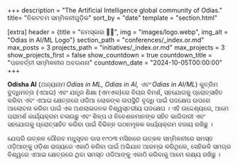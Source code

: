+++
description = "The Artificial Intelligence global community of Odias."
title= "ନିକଟତମ ସମ୍ମିଳନୀଗୁଡ଼ିକ"
sort_by = "date"
template = "section.html"
    
[extra]
header = {title = "ନମସ୍କାର 🙏🏼", img = "images/logo.webp", img_alt = "Odias in AI/ML Logo"}
section_path = "conferences/_index.or.md"
max_posts = 3
projects_path = "initiatives/_index.or.md"
max_projects = 3
show_projects_first = false
show_countdown = true
countdown_title = "ପରବର୍ତ୍ତୀ ସମ୍ମିଳନୀର ଅବଗଣନା"
countdown_date = "2024-10-05T00:00:00"
+++

**Odisha AI** (*ଅନ୍ୟନାମ Odias in ML, Odias in AI, ଏବଂ Odias in AI/ML*) କୁତ୍ରିମ ବୁଦ୍ଧିମତ୍ତା (ଏଆଇ) ଏବଂ ଯନ୍ତ୍ର ଶିକ୍ଷା (ଏମଏଲ)ରେ ବିଚାର ବିମର୍ଶ, ସହଯୋଗକୁ ପ୍ରୋତ୍ସାହିତ କରିବା ଏବଂ ଏଆଇ କ୍ଷେତ୍ରରେ ଓଡିଆ ଲୋକଙ୍କ ଉପସ୍ଥିତି ବୃଦ୍ଧି ପାଇଁ ପଦକ୍ଷେପ ଉପରେ ଆଲୋଚନା କରିବା ପାଇଁ ଏକ ଅଣଲାଭଜନକ ବିଶ୍ୱସ୍ତରୀୟ ପଦକ୍ଷେପ । ଏହି ଉଦ୍ଦେଶ୍ୟରେ, ଆମେ ପରାମର୍ଶ କାର୍ଯ୍ୟକ୍ରମ ଚଳାଉଛୁ ଏବଂ ଶିଳ୍ପ ଓ ନିବେଶକମାନଙ୍କ ସହିତ ଭାଗିଦାରୀ ଏବଂ ସହଯୋଗକୁ ପ୍ରୋତ୍ସାହିତ କରିବା ପାଇଁ ବିଭିନ୍ନ ଗଠନମୂଳକ କାର୍ଯ୍ୟକ୍ରମ ବଜାୟ ରଖିଛୁ ।

ଯେପରି ଉତ୍କଳ ଗୌରବ ମଧୁସୂଦନ ଦାସ ୧୯୦୩ ମସିହାରେ ଉତ୍କଳ ସମ୍ମିଳନୀରେ ସମସ୍ତ ଓଡ଼ିଆଙ୍କୁ ଓଡ଼ିଶା ରାଜ୍ୟରେ ଏକାଠି କରିବା ପାଇଁ ଅଭିଯାନ ଆରମ୍ଭ କରିଥିଲେ, ସେହିଭଳି ସମଗ୍ର ବିଶ୍ୱରେ ଏଆଇ କ୍ଷେତ୍ରରେ ଥିବା ସମସ୍ତ ଓଡିଆଙ୍କୁ ଏକାଠି କରିବାକୁ ଆମେ ଲକ୍ଷ୍ୟ ରଖିଛୁ ।